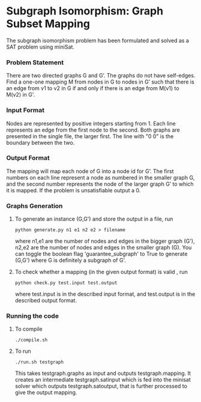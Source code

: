 # Subgraph Isomorphism: Graph Subset Mapping
The subgraph isomorphism problem has been formulated and solved as a SAT problem using miniSat. 

### Problem Statement
There are two directed graphs G and G’. The graphs do not have self-edges. Find a one-one mapping M from nodes in G to nodes in G’ such that there is an edge from v1 to v2 in G if and only if there is an edge from M(v1) to M(v2) in G'.

### Input Format
Nodes are represented by positive integers starting from 1. Each line represents an edge from the first node to the second. Both graphs are presented in the single file, the larger first. The line with "0 0" is the boundary between the two.

### Output Format
The mapping will map each node of G into a node id for G’. The first numbers on each line represent a node as numbered in the smaller graph G, and the second number represents the node of the larger graph G’ to which it is mapped. If the problem is unsatisfiable output a 0.

### Graphs Generation
1. To generate an instance (G,G') and store the output in a file, run
	```
	python generate.py n1 e1 n2 e2 > filename
	```
	where n1,e1 are the number of nodes and edges in the bigger graph (G'), n2,e2 are the number of nodes and edges in the smaller graph (G). You can toggle the boolean flag 'guarantee_subgraph' to True to generate (G,G') where G is definitely a subgraph of G'.

2. To check whether a mapping (in the given output format) is valid , run
	```
	python check.py test.input test.output
	```
	where test.input is in the described input format, and test.output is in the described output format.

### Running the code
1. To compile
	```
	./compile.sh
	```

2. To run
	```
	./run.sh testgraph
	```
	This takes testgraph.graphs as input and outputs testgraph.mapping. It creates an intermediate testgraph.satinput which is fed into the minisat solver which outputs testgraph.satoutput, that is further processed to give the output mapping.





